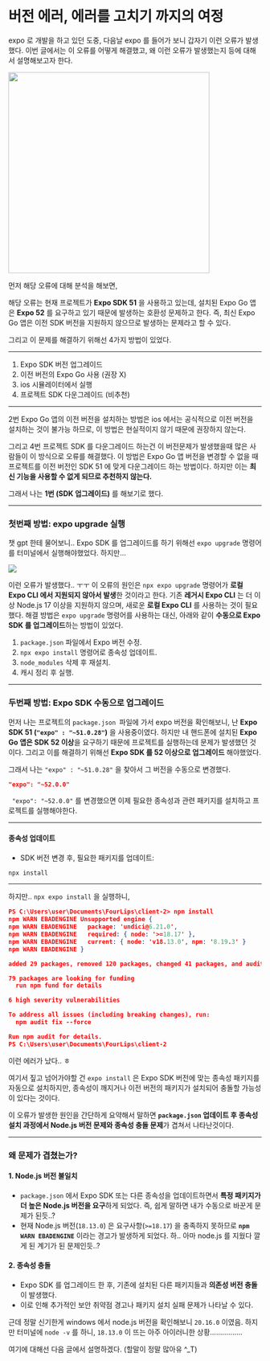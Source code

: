 버전 에러, 에러를 고치기 까지의 여정
===

expo 로 개발을 하고 있던 도중, 다음날 expo 를 들어가 보니 갑자기 이런 오류가 발생했다. 이번 글에서는 이 오류를 어떻게 해결했고, 왜 이런 오류가 발생했는지 등에 대해서 설명해보고자 한다.

<img src="https://private-user-images.githubusercontent.com/167315197/387953293-86c2d2c0-84d5-4867-b27b-61cc52c57084.png?jwt=eyJhbGciOiJIUzI1NiIsInR5cCI6IkpXVCJ9.eyJpc3MiOiJnaXRodWIuY29tIiwiYXVkIjoicmF3LmdpdGh1YnVzZXJjb250ZW50LmNvbSIsImtleSI6ImtleTUiLCJleHAiOjE3MzIwODE2OTQsIm5iZiI6MTczMjA4MTM5NCwicGF0aCI6Ii8xNjczMTUxOTcvMzg3OTUzMjkzLTg2YzJkMmMwLTg0ZDUtNDg2Ny1iMjdiLTYxY2M1MmM1NzA4NC5wbmc_WC1BbXotQWxnb3JpdGhtPUFXUzQtSE1BQy1TSEEyNTYmWC1BbXotQ3JlZGVudGlhbD1BS0lBVkNPRFlMU0E1M1BRSzRaQSUyRjIwMjQxMTIwJTJGdXMtZWFzdC0xJTJGczMlMkZhd3M0X3JlcXVlc3QmWC1BbXotRGF0ZT0yMDI0MTEyMFQwNTQzMTRaJlgtQW16LUV4cGlyZXM9MzAwJlgtQW16LVNpZ25hdHVyZT05MDk1YzUyZTdhOGFjOThjM2U5Y2RjMTllOGRlMTYxZTUwY2I2YjY5MzY3MzNhN2I5NzNjYTliMzkzYTFiMDA0JlgtQW16LVNpZ25lZEhlYWRlcnM9aG9zdCJ9.VzxBB6pejCy6wSjjShOCET2U6oF79947Se8jHPo6_mg" height="400" />


먼저 해당 오류에 대해 분석을 해보면, 

해당 오류는 현재 프로젝트가 **Expo SDK 51** 을 사용하고 있는데, 설치된 Expo Go 앱은 **Expo 52** 를 요구하고 있기 때문에 발생하는 호환성 문제하고 한다. 즉, 최신 Expo Go 앱은 이전 SDK 버전을 지원하지 않으므로 발생하는 문제라고 할 수 있다. 

그리고 이 문제를 해결하기 위해선 4가지 방법이 있었다.

---
1. Expo SDK 버전 업그레이드 
2. 이전 버전의 Expo Go 사용 (권장 X)
3. ios 시뮬레이터에서 실행
4. 프로젝트 SDK 다운그레이드 (비추천)
---

2번 Expo Go 앱의 이전 버전을 설치하는 방법은 ios 에서는 공식적으로 이전 버전을 설치하는 것이 불가능 하므로, 이 방법은 현실적이지 않기 때문에 권장하지 않는다.

그리고 4번 프로젝트 SDK 를 다운그레이드 하는건 이 버전문제가 발생했을때 많은 사람들이 이 방식으로 오류를 해결했다. 이 방법은 Expo Go 앱 버전을 변경할 수 없을 때 프로젝트를 이전 버전인 SDK 51 에 맞게 다운그레이드 하는 방법이다. 하지만 이는 **최신 기능을 사용할 수 없게 되므로 추천하지 않는다.**


그래서 나는 **1번 (SDK 업그레이드)** 를 해보기로 했다.


---

### 첫번째 방법: expo upgrade 실행
챗 gpt 한테 물어보니.. Expo SDK 를 업그레이드를 하기 위해선 `expo upgrade` 명령어를 터미널에서 실행해야했었다. 하지만...

![](https://private-user-images.githubusercontent.com/167315197/387963040-cd9083aa-aa75-443e-be10-6bc896dd1c5f.png?jwt=eyJhbGciOiJIUzI1NiIsInR5cCI6IkpXVCJ9.eyJpc3MiOiJnaXRodWIuY29tIiwiYXVkIjoicmF3LmdpdGh1YnVzZXJjb250ZW50LmNvbSIsImtleSI6ImtleTUiLCJleHAiOjE3MzIwODMzNDUsIm5iZiI6MTczMjA4MzA0NSwicGF0aCI6Ii8xNjczMTUxOTcvMzg3OTYzMDQwLWNkOTA4M2FhLWFhNzUtNDQzZS1iZTEwLTZiYzg5NmRkMWM1Zi5wbmc_WC1BbXotQWxnb3JpdGhtPUFXUzQtSE1BQy1TSEEyNTYmWC1BbXotQ3JlZGVudGlhbD1BS0lBVkNPRFlMU0E1M1BRSzRaQSUyRjIwMjQxMTIwJTJGdXMtZWFzdC0xJTJGczMlMkZhd3M0X3JlcXVlc3QmWC1BbXotRGF0ZT0yMDI0MTEyMFQwNjEwNDVaJlgtQW16LUV4cGlyZXM9MzAwJlgtQW16LVNpZ25hdHVyZT1iYzc2YTljYzc4YjlkNjlkMTgwMzAxYTQ2Mjg3MmVhNWUyYWZiZjRjYzk4MzYxZDI4NjQ5NDkzNjg1ZWIwMDc2JlgtQW16LVNpZ25lZEhlYWRlcnM9aG9zdCJ9.sbMIAtINRzmIMgF8oCU-tlFS5ypxAmY0K9Z-Ij5GUFw)

이런 오류가 발생했다.. ㅜㅜ 이 오류의 원인은 `npx expo upgrade` 명령어가 **로컬 Expo CLI 에서 지원되지 않아서 발생**한 것이라고 한다. 기존 **레거시 Expo CLI** 는 더 이상 Node.js 17 이상을 지원하지 않으며, 새로운 **로컬 Expo CLI** 를 사용하는 것이 필요했다.
해결 방법은 `expo upgrade` 명령어를 사용하는 대신, 아래와 같이 **수동으로 Expo SDK 를 업그레이드**하는 방법이 있었다.


1. `package.json` 파일에서 Expo 버전 수정.
2. `npx expo install` 명령어로 종속성 업데이트.
2. `node_modules` 삭제 후 재설치.
3. 캐시 정리 후 실행.

---

### 두번째 방법: Expo SDK 수동으로 업그레이드

 먼저 나는 프로젝트의 `package.json `파일에 가서 expo 버전을 확인해보니, 난 **Expo SDK 51 (`"expo" : "~51.0.28"`)** 을 사용중이였다. 하지만 내 핸드폰에 설치된 **Expo Go 앱은 SDK 52 이상**을 요구하기 때문에 프로젝트를 실행하는데 문제가 발생했던 것이다. 그리고 이를 해결하기 위해선 **Expo SDK 를 52 이상으로 업그레이드** 해야했었다.


그래서 나는 `"expo" : "~51.0.28"` 을 찾아서 그 버전을 수동으로 변경했다. 

```json
"expo": "~52.0.0"
```

` "expo": "~52.0.0"` 를 변경했으면 이제 필요한 종속성과 관련 패키지를 설치하고 프로젝트를 실행해야한다.

---
#### 종속성 업데이트
- SDK 버전 변경 후, 필요한 패키지를 업데이트:

```bash
npx install
```
---


하지만.. `npx expo install` 을 실행하니, 

```json
PS C:\Users\user\Documents\FourLips\client-2> npm install 
npm WARN EBADENGINE Unsupported engine {
npm WARN EBADENGINE   package: 'undici@6.21.0',       
npm WARN EBADENGINE   required: { node: '>=18.17' },  
npm WARN EBADENGINE   current: { node: 'v18.13.0', npm: '8.19.3' }
npm WARN EBADENGINE }

added 29 packages, removed 120 packages, changed 41 packages, and audited 1045 packages in 42s

79 packages are looking for funding
  run npm fund for details

6 high severity vulnerabilities

To address all issues (including breaking changes), run:
  npm audit fix --force

Run npm audit for details.
PS C:\Users\user\Documents\FourLips\client-2
```
이런 에러가 났다.. ㅎ 

여기서 짚고 넘어가야할 건 `expo install` 은 Expo SDK 버전에 맞는 종속성 패키지를 자동으로 설치하지만, 종속성이 깨지거나 이전 버전의 패키지가 설치되어 충돌할 가능성이 있다는 것이다.

이 오류가 발생한 원인을 간단하게 요약해서 말하면 **`package.json` 업데이트 후 종속성 설치 과정에서 Node.js 버전 문제와 종속성 충돌 문제**가 겹쳐서 나타난것이다. 

---

### 왜 문제가 겹쳤는가?

#### 1. Node.js 버전 불일치
- `package.json` 에서 Expo SDK 또는 다른 종속성을 업데이트하면서 **특정 패키지가 더 높은 Node.js 버전을 요구**하게 되었다. 즉, 쉽게 말하면 내가 수동으로 바꾼게 문제가 된듯..?
- 현재 Node.js 버전(`18.13.0`) 은 요구사항(`>=18.17`) 을 충족하지 못하므로 **`npm WARN EBADENGINE`** 이라는 경고가 발생하게 되었다. 하.. 아마 node.js 를 지웠다 깔게 된 계기가 된 문제인듯..?

#### 2. 종속성 충돌
- Expo SDK 를 업그레이드 한 후, 기존에 설치된 다른 패키지들과 **의존성 버전 충돌**이 발생했다.
- 이로 인해 추가적인 보안 취약점 경고나 패키지 설치 실패 문제가 나타날 수 있다.

근데 정말 신기한게 windows 에서 node.js 버전을 확인해보니 `20.16.0` 이였음. 하지만 터미널에 `node -v` 를 하니, `18.13.0` 이 뜨는 아주 아이러니한 상황................

여기에 대해선 다음 글에서 설명하겠다. (할말이 정말 많아유 ^_T)